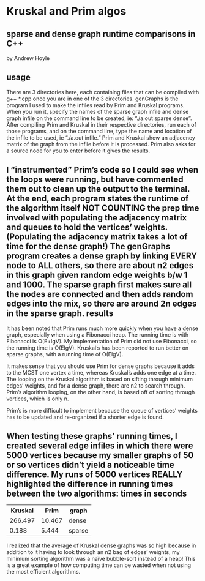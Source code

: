 Kruskal and Prim algos
======================

sparse and dense graph runtime comparisons in C++
-------------------------------------------------

by Andrew Hoyle

usage
-----
There are 3 directories here, each containing files that can be compiled with g++ *.cpp once you are in one of the 3 directories.  genGraphs is the program I used to make the infiles read by Prim and Kruskal programs.  When you run it, specify the names of the sparse graph infile and dense graph infile on the command line to be created, ie: “./a.out sparse dense”. After compiling Prim and Kruskal in their respective directories, run each of those programs, and on the command line, type the name and location of the infile to be used, ie “./a.out infile.”  Prim and Kruskal show an adjacency matrix of the graph from the infile before it is processed.  Prim also asks for a source node for you to enter before it gives the results. 

I “instrumented” Prim’s code so I could see when the loops were running, but have commented them out to clean up the output to the terminal.  At the end, each program states the runtime of the algorithm itself NOT COUNTING the prep time involved with populating the adjacency matrix and queues to hold the vertices’ weights.  (Populating the adjacency matrix takes a lot of time for the dense graph!)  The genGraphs program creates a dense graph by linking EVERY node to ALL others, so there are about n2 edges in this graph given random edge weights b/w 1 and 1000.  The sparse graph first makes sure all the nodes are connected and then adds random edges into the mix, so there are around 2n edges in the sparse graph.
results
-------
It has been noted that Prim runs much more quickly when you have a dense graph, especially when using a Fibonacci heap.  The running time is with Fibonacci is O(E+lgV).  My implementation of Prim did not use Fibonacci, so the running time is O(ElgV).  Kruskal’s has been reported to run better on sparse graphs, with a running time of O(ElgV).

It makes sense that you should use Prim for dense graphs because it adds to the MCST one vertex a time, whereas Kruskal’s adds one edge at a time.  The looping on the Kruskal algorithm is based on sifting through minimum edges’ weights, and for a dense graph, there are n2 to search through.  Prim’s algorithm looping, on the other hand, is based off of sorting through vertices, which is only n.

Prim’s is more difficult to implement because the queue of vertices’ weights has to be updated and re-organized if a shorter edge is found.

When testing these graphs’ running times, I created several edge infiles in which there were 5000 vertices because my smaller graphs of 50 or so vertices didn’t yield a noticeable time difference.  My runs of 5000 vertices REALLY highlighted the difference in running times between the two algorithms:
times in seconds
----------------
<table>
  <tr>
    <th>Kruskal</th><th>Prim</th><th>graph</th>
  </tr>
  <tr>
    <td>266.497</td><td>10.467</td><td>dense</td>
  </tr>
  <tr>
    <td>0.188</td><td>5.444</td><td>sparse</td>
  </tr>
</table>
I realized that the average of Kruskal dense graphs was so high because in addition to it having to look through an n2 bag of edges’ weights, my minimum sorting algorithm was a naïve bubble-sort instead of a heap!  This is a great example of how computing time can be wasted when not using the most efficient algorithms.
